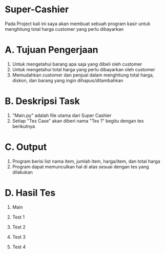 # Super-Cashier
Pada Project kali ini saya akan membuat sebuah program kasir untuk menghitung total harga customer yang perlu dibayarkan
# A. Tujuan Pengerjaan
1. Untuk mengetahui barang apa saja yang dibeli oleh customer
2. Untuk mengetahui total harga yang perlu dibayarkan oleh customer
3. Memudahkan customer dan penjual dalam menghitung total harga, diskon, dan barang yang ingin dihapus/ditambahkan
# B. Deskripsi Task
1. "Main.py" adalah file utama dari Super Cashier
2. Setiap "Tes Case" akan diberi nama "Tes 1" begitu dengan tes berikutnya
# C. Output
1. Program berisi list nama item, jumlah item, harga/item, dan total harga
2. Program dapat memunculkan hal di atas sesuai dengan tes yang dilakukan
# D. Hasil Tes
1. Main
   
3. Test 1
4. Test 2
5. Test 3
6. Test 4
